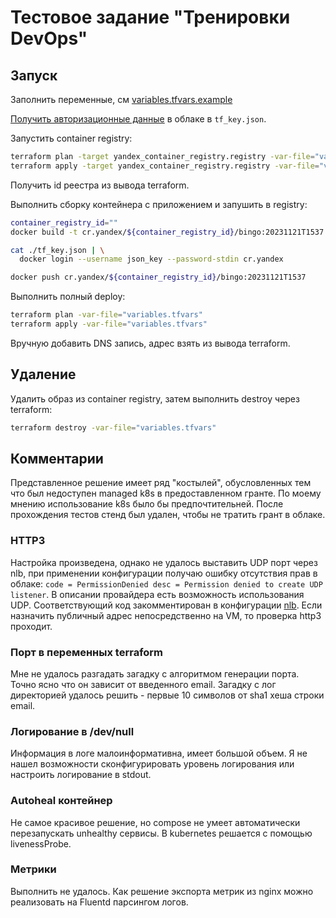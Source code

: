 # Тестовое задание "Тренировки DevOps"

## Запуск

Заполнить переменные, см [variables.tfvars.example](variables.tfvars.example)

[Получить авторизационные данные](https://cloud.yandex.ru/docs/tutorials/infrastructure-management/terraform-quickstart#get-credentials) в облаке в `tf_key.json`.

Запустить container registry:
```bash
terraform plan -target yandex_container_registry.registry -var-file="variables.tfvars"
terraform apply -target yandex_container_registry.registry -var-file="variables.tfvars"
```

Получить id реестра из вывода terraform.

Выполнить сборку контейнера с приложением и запушить в registry:
```bash
container_registry_id=""
docker build -t cr.yandex/${container_registry_id}/bingo:20231121T1537 .

cat ./tf_key.json | \
  docker login --username json_key --password-stdin cr.yandex

docker push cr.yandex/${container_registry_id}/bingo:20231121T1537
```

Выполнить полный deploy:
```bash
terraform plan -var-file="variables.tfvars"
terraform apply -var-file="variables.tfvars"
```

Вручную добавить DNS запись, адрес взять из вывода terraform.

## Удаление
Удалить образ из container registry, затем выполнить destroy через terraform:
```bash
terraform destroy -var-file="variables.tfvars"
```

## Комментарии

Представленное решение имеет ряд "костылей", обусловленных тем что был недоступен managed k8s в предоставленном гранте.
По моему мнению использование k8s было бы предпочтительней.
После прохождения тестов стенд был удален, чтобы не тратить грант в облаке.

### HTTP3
Настройка произведена, однако не удалось выставить UDP порт через nlb, 
при применении конфигурации получаю ошибку отсутствия прав в облаке:
`code = PermissionDenied desc = Permission denied to create UDP listener`.
В описании провайдера есть возможность использования UDP.
Соответствующий код закомментирован в конфигурации [nlb](bingo.tf).
Если назначить публичный адрес непосредственно на VM, то проверка http3 проходит. 

### Порт в переменных terraform
Мне не удалось разгадать загадку с алгоритмом генерации порта. Точно ясно что он зависит от введенного email.
Загадку с лог директорией удалось решить - первые 10 символов от sha1 хеша строки email.

### Логирование в /dev/null
Информация в логе малоинформативна, имеет большой объем. 
Я не нашел возможности сконфигурировать уровень логирования или настроить логирование в stdout.

### Autoheal контейнер
Не самое красивое решение, но compose не умеет автоматически перезапускать unhealthy сервисы.
В kubernetes решается с помощью livenessProbe.

### Метрики
Выполнить не удалось. Как решение экспорта метрик из nginx можно реализовать на Fluentd парсингом логов.


